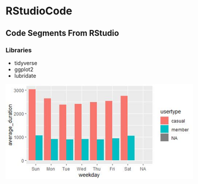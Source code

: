 # RStudioCode
## Code Segments From RStudio
### Libraries 
* tidyverse
* ggplot2
* lubridate

![alt text](BarPlot.JPG)
